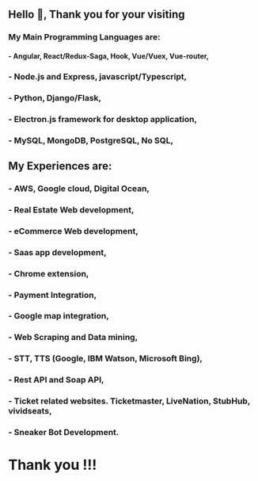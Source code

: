 ## Hello 👋, Thank you for your visiting
### My Main Programming Languages are:
#### - Angular, React/Redux-Saga, Hook, Vue/Vuex, Vue-router,
### - Node.js and Express, javascript/Typescript,
### - Python, Django/Flask,
### - Electron.js framework for desktop application,
### - MySQL, MongoDB, PostgreSQL, No SQL,
## My Experiences are:
### - AWS, Google cloud, Digital Ocean,
### - Real Estate Web development,
### - eCommerce Web development,
### - Saas app development,
### - Chrome extension,
### - Payment Integration,
### - Google map integration,
### - Web Scraping and Data mining,
### - STT, TTS (Google, IBM Watson, Microsoft Bing),
### - Rest API and Soap API,
### - Ticket related websites. Ticketmaster, LiveNation, StubHub, vividseats,
### - Sneaker Bot Development.

# Thank you  !!!
<!--
**skw622/skw622** is a ✨ _special_ ✨ repository because its `README.md` (this file) appears on your GitHub profile.

Here are some ideas to get you started:

- 🔭 I’m currently working on ...
- 🌱 I’m currently learning ...
- 👯 I’m looking to collaborate on ...
- 🤔 I’m looking for help with ...
- 💬 Ask me about ...
- 📫 How to reach me: ...
- 😄 Pronouns: ...
- ⚡ Fun fact: ...
-->
